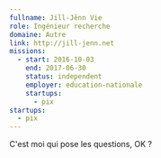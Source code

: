 ```yaml
---
fullname: Jill-Jênn Vie
role: Ingénieur recherche
domaine: Autre
link: http://jill-jenn.net
missions:
  - start: 2016-10-03
    end: 2017-06-30
    status: independent
    employer: education-nationale
    startups:
      - pix
startups:
  - pix
---
```

C'est moi qui pose les questions, OK ?